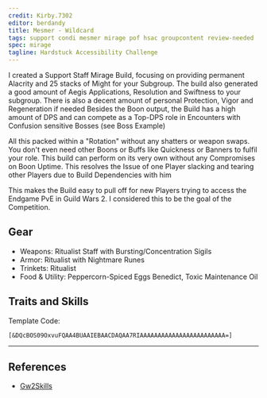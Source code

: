 ```yaml
---
credit: Kirby.7302
editor: berdandy
title: Mesmer - Wildcard
tags: support condi mesmer mirage pof hsac groupcontent review-needed
spec: mirage
tagline: Hardstuck Accessibility Challenge
---
```


I created a Support Staff Mirage Build, focusing on providing permanent Alacrity and 25 stacks of Might for your Subgroup. The build also generated a good amount of Aegis Applications, Resolution and Swiftness to your subgroup. There is also a decent amount of personal Protection, Vigor and Regeneration if needed
Besides the Boon output, the Build has a high amount of DPS and can compete as a Top-DPS role in Encounters with Confusion sensitive Bosses (see Boss Example)

All this packed within a "Rotation" without any shatters or weapon swaps. You don't even need other Boons or Buffs like Quickness or Banners to fulfil your role. This build can perform on its very own without any Compromises on Boon Uptime.
This resolves the Issue of one Player slacking and tearing other Players due to Build Dependencies with him

This makes the Build easy to pull off for new Players trying to access the Endgame PvE in Guild Wars 2. I considered this to be the goal of the Competition.

## Gear

- Weapons: Ritualist Staff with Bursting/Concentration Sigils
- Armor: Ritualist with Nightmare Runes
- Trinkets: Ritualist
- Food & Utility: Peppercorn-Spiced Eggs Benedict, Toxic Maintenance Oil

## Traits and Skills

Template Code:

`[&DQcBOS09OxvuFQAA4BUAAIEBAACDAQAA7RIAAAAAAAAAAAAAAAAAAAAAAAA=]`

---

<div
  data-armory-embed='skills'
  data-armory-ids='40200,41065,10232,10234,29519'
>
</div>
<div
  data-armory-embed='specializations'
  data-armory-ids='1,45,59'
  data-armory-1-traits='701,1960,704'
  data-armory-45-traits='670,669,1687'
  data-armory-59-traits='2110,2174,2070'
>
</div>
<script async src='https://unpkg.com/armory-embeds@^0.x.x/armory-embeds.js'></script>



## References

- [Gw2Skills](http://de.gw2skills.net/editor/?PigAYZlRwiYIsE2IWyP9vNA-zRJYyRBfZkeC0RBI8lQcd5/pBkBoxEfVA-e)
